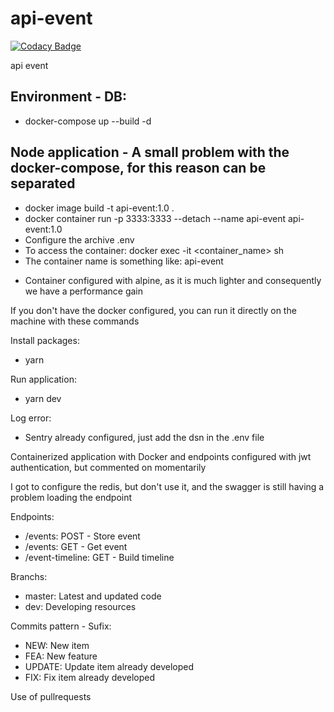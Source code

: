 
# api-event

  

[![Codacy Badge](https://api.codacy.com/project/badge/Grade/1c0238ecdf164ed3a15dbcff419412b2)](https://app.codacy.com/manual/danielrodriguesdrs331/api-event?utm_source=github.com&utm_medium=referral&utm_content=eusouodaniel/api-event&utm_campaign=Badge_Grade_Dashboard)

  

api event

  

## Environment - DB:

- docker-compose up --build -d

## Node application - A small problem with the docker-compose, for this reason can be separated

- docker image build -t api-event:1.0 .
- docker container run -p 3333:3333 --detach --name api-event api-event:1.0
- Configure the archive .env
- To access the container: docker exec -it <container_name> sh
- The container name is something like: api-event
  
* Container configured with alpine, as it is much lighter and consequently we have a performance gain

If you don't have the docker configured, you can run it directly on the machine with these commands

  

Install packages:

- yarn

  

Run application:

- yarn dev

  

Log error:

- Sentry already configured, just add the dsn in the .env file

  
  

Containerized application with Docker and endpoints configured with jwt authentication, but commented on momentarily


I got to configure the redis, but don't use it, and the swagger is still having a problem loading the endpoint

Endpoints:
- /events: POST - Store event
- /events: GET - Get event
- /event-timeline: GET - Build timeline

Branchs:
- master: Latest and updated code
- dev: Developing resources

Commits pattern - Sufix: 
- NEW: New item
- FEA: New feature
- UPDATE: Update item already developed
- FIX: Fix item already developed

Use of pullrequests

